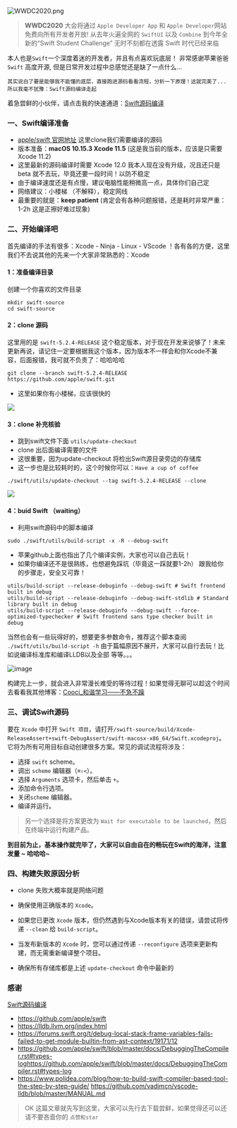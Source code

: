 ![WWDC2020.png](https://upload-images.jianshu.io/upload_images/2257417-ce6f154031ef9677.png?imageMogr2/auto-orient/strip%7CimageView2/2/w/1240)

> **WWDC2020** 大会将通过 `Apple Developer App` 和 `Apple Developer`网站免费向所有开发者开放! 从去年火遍全网的 `SwiftUI` 以及 `Combine` 到今年全新的“Swift Student Challenge” 无时不刻都在透露 Swift 时代已经来临


本人也是`Swift`一个深度着迷的开发者，并且有点喜欢玩底层！ 非常感谢苹果爸爸 `Swift` 高度开源, 但是日常开发过程中总感觉还是缺了一点什么...

```
其实说白了要是能够我不能懂的底层，直接跑进源码看看流程，分析一下原理！这就完美了... 所以我毫不犹豫：Swift源码编译走起
```

着急尝鲜的小伙伴，请点击我的快速通道：[Swift源码编译](https://github.com/LGCooci/KCBuildSwiftSource.git)

### 一、Swift编译准备

* [apple/swift 官网地址](https://github.com/apple/swift) 这里clone我们需要编译的源码 
* 版本准备：**macOS 10.15.3  Xcode 11.5** (这是我当前的版本，应该是只需要 Xcode 11.2)
* 这里最新的源码编译时需要 Xcode 12.0  我本人现在没有升级，况且还只是beta 就不去玩，毕竟还要一段时间！以防不稳定
* 由于编译速度还是有点慢，建议电脑性能稍微高一点，具体你们自己定
* 网络建议：小楼梯 （不解释），稳定网线 
* 最重要的就是：**keep patient** (肯定会有各种问题报错，还是耗时非常严重：1-2h 这是正擦好难过现象)

### 二、开始编译吧

首先编译的手法有很多：Xcode - Ninja - Linux - VScode ！各有各的方便，这里我们不去说其他的先来一个大家非常熟悉的：Xcode

#### 1：准备编译目录

创建一个你喜欢的文件目录
```
mkdir swift-source
cd swift-source
```

#### 2：clone 源码

这里用的是 `swift-5.2.4-RELEASE` 这个稳定版本，对于现在开发来说够了！未来更新再说，请记住一定要根据我这个版本，因为版本不一样会和你Xcode不兼容，后面报错，我可就不负责了：哈哈哈哈
```
git clone --branch swift-5.2.4-RELEASE
https://github.com/apple/swift.git
```

* 这里如果你有小楼梯，应该很快的

![](https://upload-images.jianshu.io/upload_images/2257417-9fae1cae867dac1e?imageMogr2/auto-orient/strip%7CimageView2/2/w/1240)

#### 3：clone 补充核验

* 跳到swift文件下面 `utils/update-checkout`
* clone 出后面编译需要的文件
* 这很重要，因为update-checkout 将检出Swift源目录旁边的存储库
* 这一步也是比较耗时的，这个时候你可以：`Have a cup of coffee`

```
./swift/utils/update-checkout --tag swift-5.2.4-RELEASE --clone
```

![](https://upload-images.jianshu.io/upload_images/2257417-77d6ee3da429288a?imageMogr2/auto-orient/strip%7CimageView2/2/w/1240)

#### 4：buid Swift （waiting）

* 利用swift源码中的脚本编译

```
sudo ./swift/utils/build-script -x -R --debug-swift
```

* 苹果github上面也指出了几个编译实例，大家也可以自己去玩！
* 如果你编译还不是很熟练，也想避免踩坑（毕竟这一踩就要1-2h） 跟我给你的步骤走，安全又可靠！

```
utils/build-script --release-debuginfo --debug-swift # Swift frontend built in debug
utils/build-script --release-debuginfo --debug-swift-stdlib # Standard library built in debug
utils/build-script --release-debuginfo --debug-swift --force-optimized-typechecker # Swift frontend sans type checker built in debug
```

当然也会有一些玩得好的，想要更多参数命令，推荐这个脚本查阅
`./swift/utils/build-script -h` 由于篇幅原因不展开，大家可以自行去玩！比如说编译标准库和编译LLDB以及全部 等等。。。

![image](https://upload-images.jianshu.io/upload_images/2257417-252e3f3d1040cf9b?imageMogr2/auto-orient/strip%7CimageView2/2/w/1240)

构建完上一步，就会进入非常漫长难受的等待过程！如果觉得无聊可以趁这个时间去看看我其他博客：[Cooci_和谐学习——不急不躁](https://juejin.im/user/5c3f3c415188252b7d0ea40c/posts)

### 三、调试Swift源码

要在 `Xcode` 中打开 `Swift 项目`，请打开`/swift-source/build/Xcode-ReleaseAssert+swift-DebugAssert/swift-macosx-x86_64/Swift.xcodeproj`。它将为所有可用目标自动创建很多方案。常见的调试流程将涉及：

* 选择 `swift` scheme。
* 调出 `scheme` 编辑器（`⌘⇧<`）。
* 选择 `Arguments` 选项卡，然后单击 `+`。
* 添加命令行选项。
* 关闭`scheme` 编辑器。
* 编译并运行。

> 另一个选择是将方案更改为 `Wait for executable to be launched`，然后在终端中运行构建产品。

**到目前为止，基本操作就完毕了，大家可以自由自在的畅玩在Swift的海洋，注意发量 ~ 哈哈哈~**


### 四、构建失败原因分析

* clone 失败大概率就是网络问题

* 确保使用正确版本的 `Xcode`。

* 如果您已更改 `Xcode` 版本，但仍然遇到与Xcode版本有关的错误，请尝试将传递 `--clean` 给 `build-script`。

* 当发布新版本的 `Xcode` 时，您可以通过传递 `--reconfigure` 选项来更新构建，而无需重新编译整个项目。

* 确保所有存储库都是上述 `update-checkout` 命令中最新的

### 感谢

[Swift源码编译](https://github.com/LGCooci/KCBuildSwiftSource.git)

* https://github.com/apple/swift
* https://lldb.llvm.org/index.html
* https://forums.swift.org/t/debug-local-stack-frame-variables-fails-failed-to-get-module-builtin-from-ast-context/19171/12
* https://github.com/apple/swift/blob/master/docs/DebuggingTheCompiler.rst#types-loghttps://github.com/apple/swift/blob/master/docs/DebuggingTheCompiler.rst#types-log
* https://www.polidea.com/blog/how-to-build-swift-compiler-based-tool-the-step-by-step-guide/
https://github.com/vadimcn/vscode-lldb/blob/master/MANUAL.md


> OK 这篇文章就先写到这里，大家可以先行去下载尝鲜，如果觉得还可以还请不要吝啬你的 `点赞和star`

